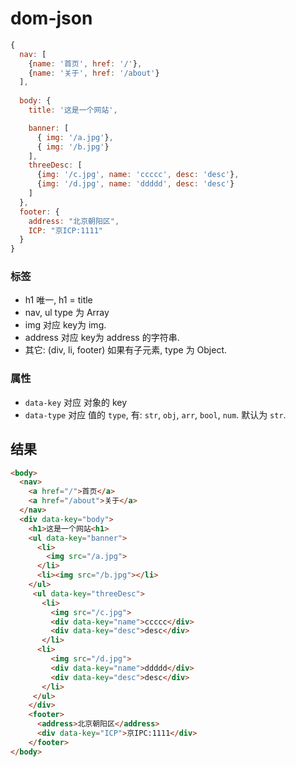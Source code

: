 # dom-json

```js
{
  nav: [
    {name: '首页', href: '/'},
    {name: '关于', href: '/about'}
  ],
  
  body: {
    title: '这是一个网站',

    banner: [
      { img: '/a.jpg'},
      { img: '/b.jpg'}
    ],
    threeDesc: [
      {img: '/c.jpg', name: 'ccccc', desc: 'desc'},
      {img: '/d.jpg', name: 'ddddd', desc: 'desc'}
    ]
  },
  footer: {
    address: "北京朝阳区",
    ICP: "京ICP:1111"
  }
}

```
### 标签
- h1 唯一, h1 = title
- nav, ul type 为 Array
- img 对应 key为 img.
- address 对应 key为 address 的字符串.
- 其它: (div, li, footer) 如果有子元素, type 为 Object.
### 属性
- `data-key` 对应 对象的 key
- `data-type` 对应 值的 `type`, 有: `str`, `obj`, `arr`, `bool`, `num`. 默认为 `str`.
## 结果
```html
<body>
  <nav>
    <a href="/">首页</a>
    <a href="/about">关于</a>
  </nav>
  <div data-key="body"> 
    <h1>这是一个网站<h1>
    <ul data-key="banner">
      <li> 
        <img src="/a.jpg">
      </li>
      <li><img src="/b.jpg"></li>
    </ul>
     <ul data-key="threeDesc">
       <li>
         <img src="/c.jpg">
         <div data-key="name">ccccc</div>
         <div data-key="desc">desc</div>
       </li>
      <li>
         <img src="/d.jpg">
         <div data-key="name">ddddd</div>
         <div data-key="desc">desc</div>
       </li>
     </ul>
    </div>
    <footer>
      <address>北京朝阳区</address>
      <div data-key="ICP">京IPC:1111</div>
    </footer>
</body>
```

